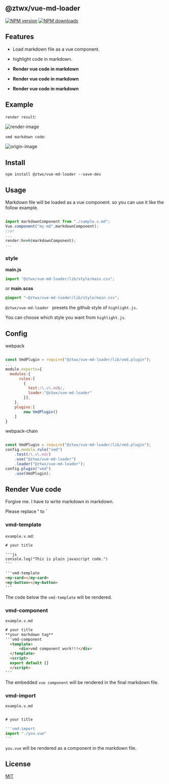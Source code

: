 @ztwx/vue-md-loader
---
[![NPM version][npm-image]][npm-url]
[![NPM downloads][npm-downloads]][npm-url]

Features
---
- Load markdown file as a vue component.

- highlight code in markdown.

- **Render vue code in markdown**

- **Render vue code in markdown**

- **Render vue code in markdown**

Example
---
`render result`:

![render-image][img_render]

`vmd markdown code`:

![origin-image][img_origin]


Install
---

```
npm install @ztwx/vue-md-loader --save-dev
```

Usage
---

Markdown file will be loaded as a vue component.
so you can use it like the follow example.

```javascript

import markdownComponent from "./sample.v.md";
Vue.component("my-md",markdownComponent);
//or
...
render:h=>h(markdownComponent);
...
```

### style

**main.js**

```javascript
import "@ztwx/vue-md-loader/lib/style/main.css";
```

or **main.scss**

```scss
@import "~@ztwx/vue-md-loader/lib/style/main.css";
```

`@ztwx/vue-md-loader ` presets the github style of `highlight.js`.

You can choose which style you want from `highlight.js`.


Config
---

webpack



```javascript

const VmdPlugin = require("@ztwx/vue-md-loader/lib/vmd.plugin");
...
module.exports={
  modules:{
      rules:[
        {
          test:/\.v\.md$/,
          loader:"@ztwx/vue-md-loader"
        }],
    },
    plugins:[
        new VmdPlugin()
    ]
}

```

webpack-chain

```javascript

const VmdPlugin = require("@ztwx/vue-md-loader/lib/vmd.plugin");
config.module.rule("vmd")
    .test(/\.v\.md/)
    .use("@ztwx/vue-md-loader")
    .loader("@ztwx/vue-md-loader");
config.plugin("vmd")
    .use(VmdPlugin);
```

Render Vue code
---
Forgive me. I have to write markdown in markdown.

Please replace **'** to **`**

### vmd-template

`example.v.md`:
```html
# your title

'''js
console.log("This is plain javascript code.")
'''

'''vmd-template
<my-card></my-card>
<my-button></my-button>
'''
```
The code below the `vmd-template` will be rendered.

### vmd-component


`example.v.md`

```html
# your title
**your markdown tag**
'''vmd-component
  <template>
      <div>vmd component work!!!</div>
  </template>
  <script>
  export default {}
  </script>
'''
```
The embedded `vue component` will be rendered in the final markdown file.

### vmd-import


`example.v.md`

```javascript

# your title

'''vmd-import
import "./you.vue"
'''
```

`you.vue` will be rendered as a component in the markdown file.





## License

[MIT](./LICENSE)

[npm-image]: https://img.shields.io/npm/v/@ztwx/vue-md-loader.svg
[npm-downloads]: https://img.shields.io/npm/dt/@ztwx/vue-md-loader.svg
[npm-url]: https://www.npmjs.com/package/@ztwx/vue-md-loader
[img_render]: https://zhantewei2.github.io/v-md-loader/md-render.png
[img_origin]: https://zhantewei2.github.io/v-md-loader/md-origin.png
